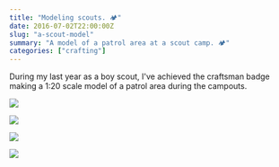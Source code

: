 ```yaml
---
title: "Modeling scouts. 🏕"
date: 2016-07-02T22:00:00Z
slug: "a-scout-model"
summary: "A model of a patrol area at a scout camp. 🏕"
categories: ["crafting"]
---
```

During my last year as a boy scout, I've achieved the craftsman badge making a 1:20 scale model of a patrol area during the campouts.


![](/uploads/model/model1.jpg)  

![](/uploads/model/model2.jpg)  

![](/uploads/model/model3.jpg)  

![](/uploads/model/model4.jpg)  



